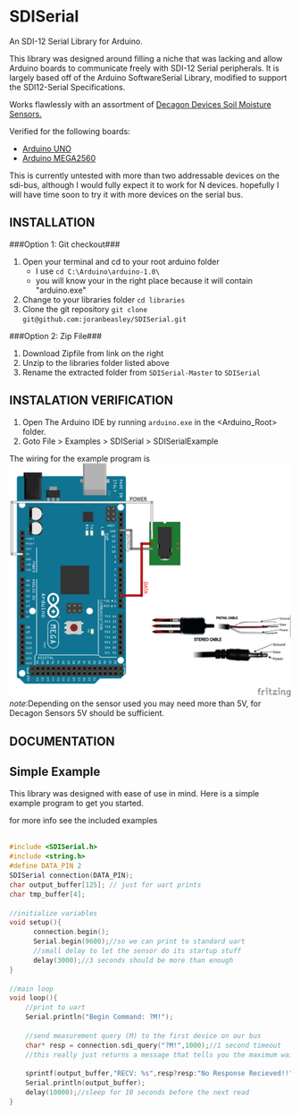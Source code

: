 SDISerial 
=========

An SDI-12 Serial Library for Arduino.

This library was designed around filling a niche that was lacking and allow Arduino boards to communicate freely with SDI-12 Serial peripherals.  It is largely based off of the Arduino SoftwareSerial Library, modified to support the SDI12-Serial Specifications.

Works flawlessly with an assortment of [Decagon Devices Soil Moisture Sensors.](http://www.decagon.com/products/soils/)

Verified for the following boards: 
   - [Arduino UNO](http://arduino.cc/en/Main/arduinoBoardUno)
   - [Arduino MEGA2560](http://arduino.cc/en/Main/ArduinoBoardMega2560)

This is currently untested with more than two addressable devices on the sdi-bus, although I would fully expect it to work for N devices.  hopefully I will have time soon to try it with more devices on the serial bus.

INSTALLATION
------------
###Option 1: Git checkout###
1. Open your terminal and cd to your root arduino folder
	- I use `cd C:\Arduino\arduino-1.0\`
	- you will know your in the right place because it will contain "arduino.exe"
2. Change to your libraries folder `cd libraries`
3. Clone the git repository `git clone git@github.com:joranbeasley/SDISerial.git`
	
###Option 2: Zip File###
1. Download Zipfile from link on the right
2. Unzip to the libraries folder listed above
3. Rename the extracted folder from `SDISerial-Master` to `SDISerial`
	
INSTALATION VERIFICATION
------------------------
1. Open The Arduino IDE by running `arduino.exe` in the <Arduino_Root> folder.
2. Goto File > Examples > SDISerial > SDISerialExample

The wiring for the example program is 
![Wiring Diagram](examples/ATMEGA_SDI_HOOKUP.png)
*note*:Depending on the sensor used you may need more than 5V, for Decagon Sensors 5V should be sufficient.

DOCUMENTATION
-------------


Simple Example
-------------------
This library was designed with ease of use in mind.  Here is a simple example program to get you started. 

for more info see the included examples
```c++

#include <SDISerial.h>
#include <string.h>
#define DATA_PIN 2
SDISerial connection(DATA_PIN);
char output_buffer[125]; // just for uart prints
char tmp_buffer[4];

//initialize variables
void setup(){
      connection.begin();
      Serial.begin(9600);//so we can print to standard uart
      //small delay to let the sensor do its startup stuff
      delay(3000);//3 seconds should be more than enough
}

//main loop
void loop(){
    //print to uart
    Serial.println("Begin Command: ?M!");
    
    //send measurement query (M) to the first device on our bus
    char* resp = connection.sdi_query("?M!",1000);//1 second timeout
    //this really just returns a message that tells you the maximum wait before the measurement is ready
    
    sprintf(output_buffer,"RECV: %s",resp?resp:"No Response Recieved!!");
    Serial.println(output_buffer);
    delay(10000);//sleep for 10 seconds before the next read
}
```

